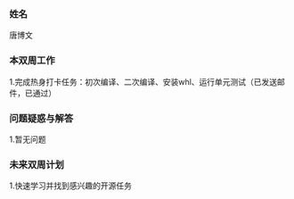 ### 姓名

唐博文

### 本双周工作

1.完成热身打卡任务：初次编译、二次编译、安装whl、运行单元测试（已发送邮件，已通过）

### 问题疑惑与解答

1.暂无问题

### 未来双周计划

1.快速学习并找到感兴趣的开源任务
